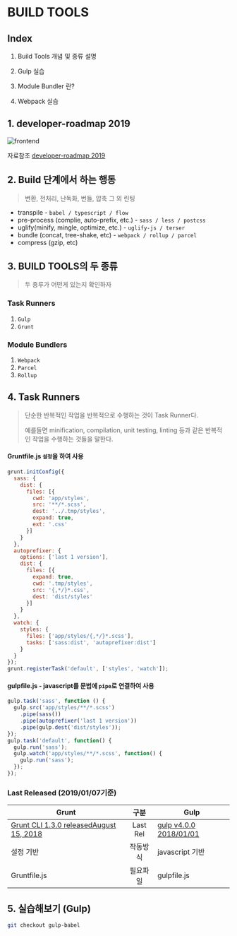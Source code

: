 
# BUILD TOOLS



## Index

1. Build Tools 개념 및 종류 설명

2. Gulp 실습

3. Module Bundler 란?

4. Webpack 실습


## 1. developer-roadmap 2019

![frontend](https://github.com/ipadorusa/study-todo/blob/webpack/src/image/frontend.png)

자료참조 [developer-roadmap 2019](https://github.com/kamranahmedse/developer-roadmap)

## 2. Build 단계에서 하는 행동

> 변환, 전처리, 난독화, 번들, 압축 그 외 린팅

- transpile - `babel / typescript / flow`
- pre-process (complie, auto-prefix, etc.) - `sass / less / postcss`
- uglify(minify, mingle, optimize, etc.) - `uglify-js / terser`
- bundle (concat, tree-shake, etc) - `webpack / rollup / parcel`
- compress (gzip, etc)


## 3. BUILD TOOLS의 두 종류
> 두 죵루가 어떤게 있는지 확인하자
### Task Runners

1. `Gulp`    
2. `Grunt`   


### Module Bundlers

1. `Webpack`
2. `Parcel`
3. `Rollup`



## 4.  Task Runners

> 단순한 반복적인 작업을 반복적으로 수행하는 것이 Task Runner다.
>
> 예를들면  minification, compilation, unit testing, linting 등과 같은 반복적 인 작업을 수행하는 것들을 말한다.

#### Gruntfile.js  `설정`을 하여 사용

```javascript
grunt.initConfig({
  sass: {
    dist: {
      files: [{
        cwd: 'app/styles',
        src: '**/*.scss',
        dest: '../.tmp/styles',
        expand: true,
        ext: '.css'
      }]
    }
  },
  autoprefixer: {
    options: ['last 1 version'],
    dist: {
      files: [{
        expand: true,
        cwd: '.tmp/styles',
        src: '{,*/}*.css',
        dest: 'dist/styles'
      }]
    }
  },
  watch: {
    styles: {
      files: ['app/styles/{,*/}*.scss'],
      tasks: ['sass:dist', 'autoprefixer:dist']
    }
  }
});
grunt.registerTask('default', ['styles', 'watch']);
```

#### gulpfile.js  - javascript를 문법에  `pipe`로 연결하여 사용

```javascript
gulp.task('sass', function () {
  gulp.src('app/styles/**/*.scss')
    .pipe(sass())
    .pipe(autoprefixer('last 1 version'))
    .pipe(gulp.dest('dist/styles'));
});
gulp.task('default', function() {
  gulp.run('sass');
  gulp.watch('app/styles/**/*.scss', function() {
    gulp.run('sass');
  });
});
```

### Last Released (2019/01/07기준)

| Grunt                                                        |   구분   | Gulp                                          |
| ------------------------------------------------------------ | :------: | --------------------------------------------- |
| [Grunt CLI 1.3.0 releasedAugust 15, 2018](https://gruntjs.com/blog/2018-08-15-grunt-cli-1.3.0-released) | Last Rel | [gulp v4.0.0 2018/01/01](https://gulpjs.com/) |
| 설정 기반                                                    | 작동방식 | javascript 기반                               |
| Gruntfile.js                                                 | 필요파일 | gulpfile.js                                   |



## 5. 실습해보기 (Gulp)

```bash
git checkout gulp-babel
```

